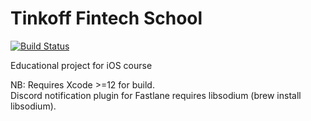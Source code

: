 # Tinkoff Fintech School 

[![Build Status](https://travis-ci.org/givehighfive/TFS-Chat.svg?branch=master)](https://travis-ci.org/givehighfive/TFS-Chat)

Educational project for iOS course 

NB: Requires Xcode >=12 for build.
<br>
Discord notification plugin for Fastlane requires libsodium (brew install libsodium).

